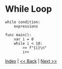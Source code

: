 # While Loop

```
while condition:
    expressions 
```

```
func main():
    var i = 0
    while i < 10:
        >> f"{i}\n"
        i++
```

[Index](index.md) | [<< Back](11_switch_statement.md) | [Next >>](13_for_loop.md)
